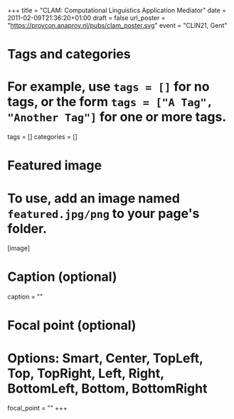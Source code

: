 +++
title = "CLAM: Computational Linguistics Application Mediator"
date = 2011-02-09T21:36:20+01:00
draft = false
url_poster = "https://proycon.anaproy.nl/pubs/clam_poster.svg"
event = "CLIN21, Gent"

# Tags and categories
# For example, use `tags = []` for no tags, or the form `tags = ["A Tag", "Another Tag"]` for one or more tags.
tags = []
categories = []

# Featured image
# To use, add an image named `featured.jpg/png` to your page's folder.
[image]
  # Caption (optional)
  caption = ""

  # Focal point (optional)
  # Options: Smart, Center, TopLeft, Top, TopRight, Left, Right, BottomLeft, Bottom, BottomRight
  focal_point = ""
+++
